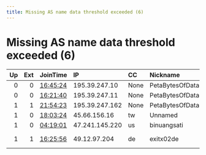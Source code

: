 ```yaml
---
title: Missing AS name data threshold exceeded (6)
---
```


# Missing AS name data threshold exceeded (6)

|   Up |   Ext | JoinTime                                                                                            | IP             | CC   | Nickname        |   ORp |   Dirp | Version   | Contact                | OS    |   eFamMembers |
|-----:|------:|:----------------------------------------------------------------------------------------------------|:---------------|:-----|:----------------|------:|-------:|:----------|:-----------------------|:------|--------------:|
|    0 |     0 | [16:45:24](https://metrics.torproject.org/rs.html#details/1A42CB001149CBCF28D4CFEA6D087830DEEE2492) | 195.39.247.10  | None | PetaBytesOfData |   143 |      0 | 0.4.3.5   | tor at pbb dot lc      | Linux |             1 |
|    0 |     0 | [16:21:40](https://metrics.torproject.org/rs.html#details/7ADF1B9AABE49332C6A4B3C3F58F088747197086) | 195.39.247.11  | None | PetaBytesOfData |   143 |      0 | 0.4.3.5   | None                   | Linux |             1 |
|    1 |     1 | [21:54:23](https://metrics.torproject.org/rs.html#details/A2C6C931D8627C6605288970889DDB88C7BA2142) | 195.39.247.162 | None | PetaBytesOfData |   143 |      0 | 0.4.3.5   | tor at pbb dot lc      | Linux |             1 |
|    1 |     0 | [18:03:24](https://metrics.torproject.org/rs.html#details/93C4C20DD1A6797200A60FBE714523FD9D41B5B3) | 45.66.156.16   | tw   | Unnamed         |   443 |   8443 | 0.4.3.5   | None                   | Linux |             1 |
|    1 |     0 | [04:19:01](https://metrics.torproject.org/rs.html#details/BACDBF54A393361B1C95849D469D61ACA5FEA582) | 47.241.145.220 | us   | binuangsati     |  9001 |   9030 | 0.4.2.7   | rangkayohitam@tuta.io  | Linux |             1 |
|    1 |     1 | [16:25:56](https://metrics.torproject.org/rs.html#details/D975EAE3B192C62641EFBC9AB798A1E8539C3F69) | 49.12.97.204   | de   | exitx02de       |  9001 |     80 | 0.4.3.5   | abuse at kronossec dot | Linux |             1 |

